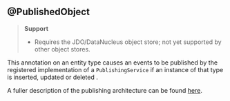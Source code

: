 @PublishedObject
----------------

> **Support**
> 
> * Requires the JDO/DataNucleus object store; not yet supported by other object stores.

This annotation on an entity type causes an events to be published by the registered implementation of a `PublishingService` if an instance of that type is inserted, updated or deleted .

A fuller description of the publishing architecture can be found [here](http://isis.apache.org/core/publishing-service.html).

